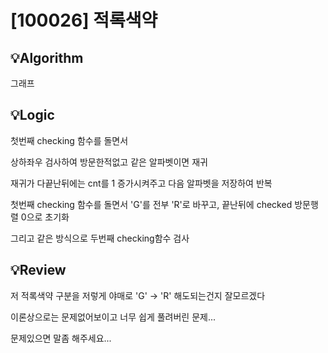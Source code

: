 # [100026] 적록색약
## 💡Algorithm
그래프

## 💡Logic
첫번째 checking 함수를 돌면서

상하좌우 검사하여 방문한적없고 같은 알파벳이면 재귀

재귀가 다끝난뒤에는 cnt를 1 증가시켜주고 다음 알파벳을 저장하여 반복

첫번째 checking 함수를 돌면서 'G'를 전부 'R'로 바꾸고, 끝난뒤에 checked 방문행렬 0으로 초기화

그리고 같은 방식으로 두번째 checking함수 검사

## 💡Review
저 적록색약 구분을 저렇게 야매로 'G' -> 'R' 해도되는건지 잘모르겠다

이론상으로는 문제없어보이고 너무 쉽게 풀려버린 문제...

문제있으면 말좀 해주세요...